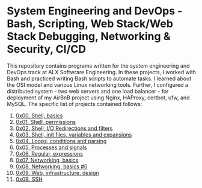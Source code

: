 # System Engineering and DevOps - Bash, Scripting, Web Stack/Web Stack Debugging, Networking & Security, CI/CD

This repository contains programs written for the system engineering and DevOps
track at ALX Softwrare Engineering. In these projects, I worked with Bash and practiced
writing Bash scripts to automate tasks. I learned about the OSI model and
various Linux networking tools. Further, I configured a distributed system -
two web servers and one load balancer - for deployment of my AirBnB project
using Nginx, HAProxy, certbot, ufw, and MySQL. The specific list of projects
contained follows:

1. [0x00. Shell, basics](./0x00-shell_basics)
2. [0x01. Shell, permissions](./0x01-shell_permissions)
3. [0x02. Shell, I/O Redirections and filters](./0x02-shell_redirections)
4. [0x03. Shell, init files, variables and expansions](./0x03-shell_variables_expansions)
5. [0x04. Loops, conditions and parsing](./0x04-loops_conditions_and_parsing)
6. [0x05. Processes and signals](./0x05-processes_and_signals)
7. [0x06. Regular, expressions](./0x06-regular_expressions)
8. [0x07. Networking, basics](./0x07-networking_basics)
9. [0x08. Networking, basics #0](./0x08-networking_basics_2)
10. [0x09. Web, infrastructure, design](./0x09-web_infrastructure_design)
11. [0x0B. SSH](./0x0B-ssh)
